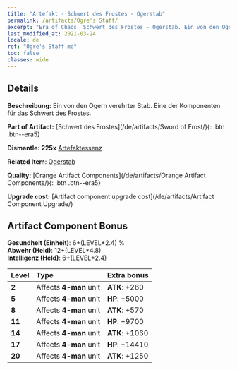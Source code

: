 ```yaml
---
title: "Artefakt - Schwert des Frostes - Ogerstab"
permalink: /artifacts/Ogre's Staff/
excerpt: "Era of Chaos  Schwert des Frostes - Ogerstab. Ein von den Ogern verehrter Stab. Eine der Komponenten für das Schwert des Frostes."
last_modified_at: 2021-03-24
locale: de
ref: "Ogre's Staff.md"
toc: false
classes: wide
---
```




## Details

 **Beschreibung:** Ein von den Ogern verehrter Stab. Eine der Komponenten für das Schwert des Frostes.

 **Part of Artifact:** [Schwert des Frostes](/de/artifacts/Sword of Frost/){: .btn .btn--era5}

 **Dismantle: 225x** [Artefaktessenz](/de/Items/con_905/)

 **Related Item**: [Ogerstab](/de/Items/art_163/)

 **Quality:** [Orange Artifact Components](/de/artifacts/Orange Artifact Components/){: .btn .btn--era5}

 **Upgrade cost:** [Artifact component upgrade cost](/de/artifacts/Artifact Component Upgrade/)

## Artifact Component Bonus

  **Gesundheit (Einheit)**: 6+(LEVEL\*2.4) %<br/>**Abwehr (Held)**: 12+(LEVEL\*4.8)<br/>**Intelligenz (Held)**: 6+(LEVEL\*2.4)

  |  Level  | Type |    Extra bonus  | 
  |:--------|:-----|:----------------| 
  | **2** | Affects **4-man** unit | **ATK**: +260 | 
  | **5** | Affects **4-man** unit | **HP**: +5000 | 
  | **8** | Affects **4-man** unit | **ATK**: +570 | 
  | **11** | Affects **4-man** unit | **HP**: +9700 | 
  | **14** | Affects **4-man** unit | **ATK**: +1060 | 
  | **17** | Affects **4-man** unit | **HP**: +14410 | 
  | **20** | Affects **4-man** unit | **ATK**: +1250 | 

